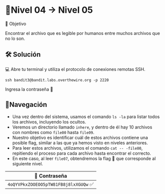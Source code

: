 # 🧩Nivel 04 → Nivel 05

🎯 Objetivo

Encontrar el archivo que es legible por humanos entre muchos archivos que no lo son.

## 🛠️ Solución

💻 Abre tu terminal y utiliza el protocolo de conexiones remotas SSH.

  `ssh bandit3@bandit.labs.overthewire.org -p 2220`

Ingresa la contraseña 🚩

## 🧭Navegación

- Una vez dentro del sistema, usamos el comando `ls -la` para listar todos los archivos, incluyendo los ocultos.
- Veremos un directorio llamado `inhere`, y dentro de él hay 10 archivos con nombres como `file00` hasta `file09`.
- Nuestro objetivo es identificar cuál de estos archivos contiene una posible flag, similar a las que ya hemos visto en niveles anteriores.
- Para leer estos archivos, utilizamos el comando `cat -- -file00`, repitiendo el proceso para cada archivo hasta encontrar el correcto.
- En este caso, al leer `file07`, obtendremos la flag 🚩 que corresponde al siguiente nivel.

<div align="center">

| 🔐 Contraseña |
|:-------------:|
| `4oQYVPkxZOOEOO5pTW81FB8j8lxXGUQw` ✅ |

</div>
